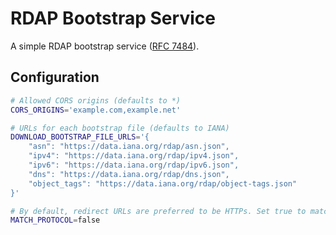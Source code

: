 # RDAP Bootstrap Service

A simple RDAP bootstrap service ([RFC 7484](https://tools.ietf.org/html/rfc7484)).

## Configuration

```sh
# Allowed CORS origins (defaults to *)
CORS_ORIGINS='example.com,example.net'

# URLs for each bootstrap file (defaults to IANA)
DOWNLOAD_BOOTSTRAP_FILE_URLS='{
	"asn": "https://data.iana.org/rdap/asn.json",
	"ipv4": "https://data.iana.org/rdap/ipv4.json",
	"ipv6": "https://data.iana.org/rdap/ipv6.json",
	"dns": "https://data.iana.org/rdap/dns.json",
	"object_tags": "https://data.iana.org/rdap/object-tags.json"
}'

# By default, redirect URLs are preferred to be HTTPs. Set true to match the request protocol instead.
MATCH_PROTOCOL=false
```